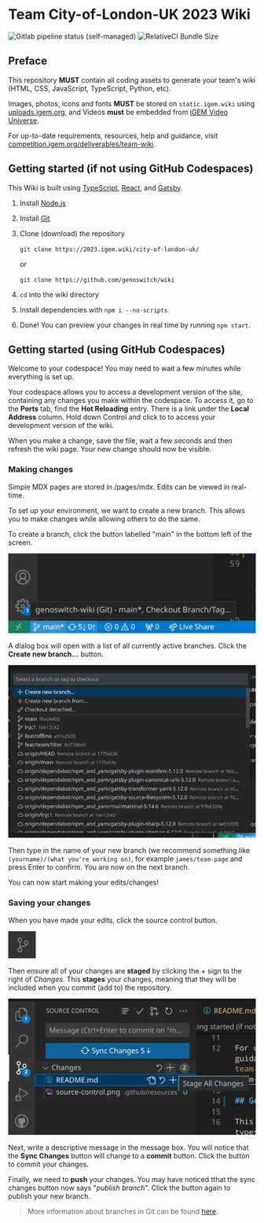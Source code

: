 # Team City-of-London-UK 2023 Wiki

![Gitlab pipeline status (self-managed)](<https://img.shields.io/gitlab/pipeline-status/2023%2Fcity-of-london-uk?gitlab_url=https%3A%2F%2Fgitlab.igem.org%2F&label=deploy%20(iGEM%20GitLab)>)
![RelativeCI Bundle Size](https://badges.relative-ci.com/badges/ohuRKjkV82qKkHi81r9e?branch=main)

## Preface

This repository **MUST** contain all coding assets to generate your team's wiki (HTML, CSS, JavaScript, TypeScript, Python, etc).

Images, photos, icons and fonts **MUST** be stored on `static.igem.wiki` using [uploads.igem.org](https://uploads.igem.org), and Videos **must** be embedded from [iGEM Video Universe](https://video.igem.org).

For up-to-date requirements, resources, help and guidance, visit [competition.igem.org/deliverables/team-wiki](https://competition.igem.org/deliverables/team-wiki).

## Getting started (if not using GitHub Codespaces)

This Wiki is built using [TypeScript](https://typescriptlang.org/), [React](https://react.dev/), and [Gatsby](https://gatsbyjs.com).

1. Install [Node.js](https://nodejs.org/en/download)

2. Install [Git](https://git-scm.com/downloads)

3. Clone (download) the repository

   `git clone https://2023.igem.wiki/city-of-london-uk/`

   or

   `git clone https://github.com/genoswitch/wiki`

4. `cd` into the wiki directory

5. Install dependencies with `npm i --no-scripts`

6. Done! You can preview your changes in real time by running `npm start`.

## Getting started (using GitHub Codespaces)

Welcome to your codespace! You may need to wait a few minutes while everything is set up.

Your codespace allows you to access a development version of the site, containing any changes you make within the codespace. To access it, go to the **Ports** tab, find the **Hot Reloading** entry. There is a link under the **Local Address** column. Hold down Control and click to to access your development version of the wiki.

When you make a change, save the file, wait a few seconds and then refresh the wiki page. Your new change should now be visible.

### Making changes

Simple MDX pages are stored in /pages/mdx. Edits can be viewed in real-time.

To set up your environment, we want to create a new branch. This allows you to make changes while allowing others to do the same.

To create a branch, click the button labelled "main" in the bottom left of the screen.

![Branch button](./.github/resources/branch-button.png)

A dialog box will open with a list of all currently active branches. Click the **Create new branch...** button.

![Branch dialog](./.github/resources/branch-dialog.png)

Then type in the name of your new branch (we recommend something like `(yourname)/(what you're working on)`, for example `james/team-page` and press Enter to confirm. You are now on the next branch.

You can now start making your edits/changes!

### Saving your changes

When you have made your edits, click the source control button.

![Source Control Button](./.github/resources/source-control.png)

Then ensure all of your changes are **staged** by clicking the + sign to the right of _Changes_. This **stages** your changes, meaning that they will be included when you commit (add to) the repository.

![Stage all changes sidebar](./.github/resources/stage-all-changes.png)

Next, write a descriptive message in the message box. You will notice that the **Sync Changes** button will change to a **commit** button. Click the button to commit your changes.

Finally, we need to **push** your changes. You may have noticed tthat the sync changes button now says "_publish branch_". Click the button again to publish your new branch.

> More information about branches in Git can be found [here](https://docs.github.com/en/pull-requests/collaborating-with-pull-requests/proposing-changes-to-your-work-with-pull-requests/about-branches).
